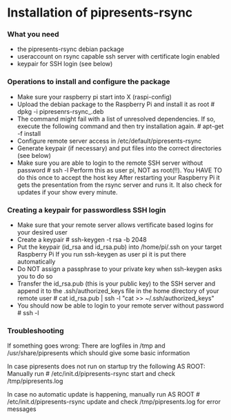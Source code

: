 Installation of pipresents-rsync
================================

### What you need ###
*   the pipresents-rsync debian package
*   useraccount on rsync capable ssh server with certificate login enabled
*   keypair for SSH login (see below)


### Operations to install and configure the package ###
*   Make sure your raspberry pi start into X (raspi-config)
*   Upload the debian package to the Raspberry Pi and install it as root
        # dpkg -i pipresenrs-rsync_<version>.deb
*   The command might fail with a list of unresolved dependencies. If so, execute the following command and then try installation again.
        # apt-get -f install
*   Configure remote server access in /etc/default/pipresents-rsync
*   Generate keypair (if necessary) and put files into the correct directories (see below)
*   Make sure you are able to login to the remote SSH server without password
        # ssh -l <remote username> <ssh server>
    Perform this as user pi, NOT as root(!!).
    You HAVE TO do this once to accept the host key
After restarting your Raspberry Pi it gets the presentation from the rsync server and runs it. It also check for updates if your show every minute.

### Creating a keypair for passwordless SSH login ###
*   Make sure that your remote server allows vertificate based
    logins for your desired user
*   Create a keypair
        # ssh-keygen -t rsa -b 2048
 *   Put the keypair (id_rsa and id_rsa.pub) into /home/pi/.ssh
     on your target Raspberry Pi
     If you run ssh-keygen as user pi it is put there automatically
 *   Do NOT assign a passphrase to your private key when ssh-keygen
     asks you to do so
*   Transfer the id_rsa.pub (this is your public key) to the
    SSH server and append it to the .ssh/authorized_keys file
    in the home directory of your remote user
        # cat id_rsa.pub | ssh -l <remote username> <ssh server> "cat >> ~/.ssh/authorized_keys"
*   You should now be able to login to your remote server without password
        # ssh -l <remote username> <ssh server>

### Troubleshooting ###
If something goes wrong: There are logfiles in /tmp and /usr/share/pipresents which should give some basic information

In case pipresents does not run on startup try the following AS ROOT:
Manually run
    # /etc/init.d/pipresents-rsync start
and check /tmp/pipresents.log

In case no automatic update is happening, manually run AS ROOT
    # /etc/init.d/pipresents-rsync update
and check /tmp/pipresents.log for error messages

